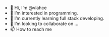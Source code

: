 - 👋 Hi, I’m @vlahce
- 👀 I’m interested in programming.
- 🌱 I’m currently learning full stack developing.
- 💞️ I’m looking to collaborate on ...
- 📫 How to reach me 

<!---
vlahce/vlahce is a ✨ special ✨ repository because its `README.md` (this file) appears on your GitHub profile.
You can click the Preview link to take a look at your changes.
--->
